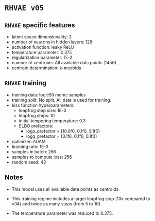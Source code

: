 # `RHVAE v05`

## `RHVAE` specific features

- latent space dimensionality: 2
- number of neurons in hidden layers: 128
- activation function: leaky ReLU
- temperature parameter: 0.375
- regularization parameter: 1E-2
- number of centroids: All available data points (1456).
- centroid determination: k-medoids

## `RHVAE` training

- training data: logic50 mcmc samples
- training split: No split. All data is used for training.
- loss function hyperparameters:
    - leapfrog step size: 1E-3
    - leapfrog steps: 10
    - initial tempering temperature: 0.3
    - ELBO prefactors:
        - logp_prefactor = [10.0f0, 0.1f0, 0.1f0]
        - logq_prefactor = [0.1f0, 0.1f0, 0.1f0]
- optimizer: ADAM
- learning rate: 1E-3
- samples in batch: 256
- samples to compute loss: 256
- random seed: 42

## Notes

- This model uses all available data points as centroids.

- This training regime includes a larger leapfrog step (10x compared to v04)
  and twice as many steps (from 5 to 10).

- The temperature parameter was reduced to 0.375.
